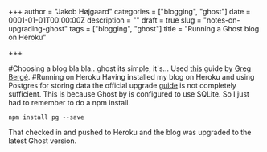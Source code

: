 +++
author = "Jakob Højgaard"
categories = ["blogging", "ghost"]
date = 0001-01-01T00:00:00Z
description = ""
draft = true
slug = "notes-on-upgrading-ghost"
tags = ["blogging", "ghost"]
title = "Running a Ghost blog on Heroku"

+++

#Choosing a blog
bla bla.. ghost
its simple, it's...
Used [this](http://www.therightcode.net/deploy-ghost-to-heroku-for-free/) guide by [Greg Bergé](http://www.therightcode.net/).
#Running on Heroku
Having installed my blog on Heroku and using Postgres for storing data the official upgrade [guide](http://support.ghost.org/how-to-upgrade/) is not completely sufficient. This is because Ghost by is configured to use SQLite. So I just had to remember to do a npm install.

    npm install pg --save

That checked in and pushed to Heroku and the blog was upgraded to the latest Ghost version.
